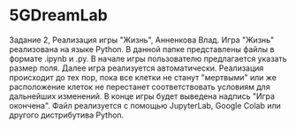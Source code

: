 # 5GDreamLab
Задание 2, Реализация игры "Жизнь", Анненкова Влад.
Игра "Жизнь" реализована на языке Python. В данной папке представлены файлы в формате .ipynb и .py.
В начале игры пользователю предлагается указать размер поля. Далее игра реализуется автоматически. Реализация происходит до тех пор,
пока все клетки не станут "мертвыми" или же расположение клеток не перестанет соответствовать условиям для дальнейших изменений.
В конце игры будет выведена надпись "Игра окончена".
Файл реализуется с помощью JupyterLab, Google Colab или другого дистрибутива Python.

